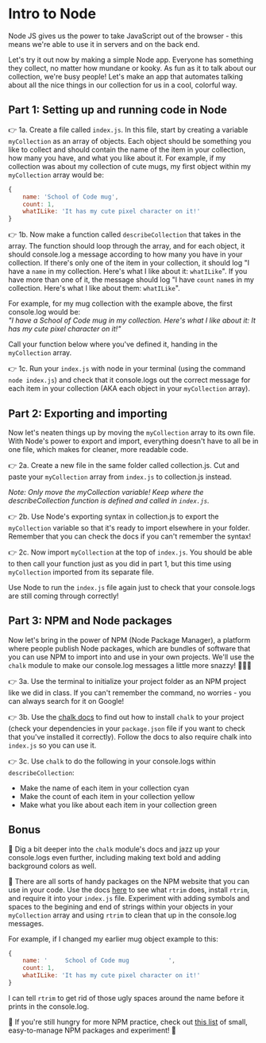 # Intro to Node

Node JS gives us the power to take JavaScript out of the browser - this means we're able to use it in servers and on the back end.

Let's try it out now by making a simple Node app. Everyone has something they collect, no matter how mundane or kooky. As fun as it to talk about our collection, we're busy people! Let's make an app that automates talking about all the nice things in our collection for us in a cool, colorful way.

## Part 1: Setting up and running code in Node

👉 1a. Create a file called `index.js`. In this file, start by creating a variable `myCollection` as an array of objects. Each object should be something you like to collect and should contain the name of the item in your collection, how many you have, and what you like about it. For example, if my collection was about my collection of cute mugs, my first object within my `myCollection` array would be:

```js
{
    name: 'School of Code mug',
    count: 1,
    whatILike: 'It has my cute pixel character on it!'
}
```

👉 1b. Now make a function called `describeCollection` that takes in the array. The function should loop through the array, and for each object, it should console.log a message according to how many you have in your collection. If there's only one of the item in your collection, it should log "I have a `name` in my collection. Here's what I like about it: `whatILike`". If you have more than one of it, the message should log "I have `count` `name`s in my collection. Here's what I like about them: `whatILike`".

For example, for my mug collection with the example above, the first console.log would be: \
_"I have a School of Code mug in my collection. Here's what I like about it: It has my cute pixel character on it!"_

Call your function below where you've defined it, handing in the `myCollection` array.

👉 1c. Run your `index.js` with node in your terminal (using the command `node index.js`) and check that it console.logs out the correct message for each item in your collection (AKA each object in your `myCollection` array).

## Part 2: Exporting and importing

Now let's neaten things up by moving the `myCollection` array to its own file. With Node's power to export and import, everything doesn't have to all be in one file, which makes for cleaner, more readable code.

👉 2a. Create a new file in the same folder called collection.js. Cut and paste your `myCollection` array from `index.js` to collection.js instead.

_Note: Only move the myCollection variable! Keep where the describeCollection function is defined and called in `index.js`._

👉 2b. Use Node's exporting syntax in collection.js to export the `myCollection` variable so that it's ready to import elsewhere in your folder. Remember that you can check the docs if you can't remember the syntax!

👉 2c. Now import `myCollection` at the top of `index.js`. You should be able to then call your function just as you did in part 1, but this time using `myCollection` imported from its separate file.

Use Node to run the `index.js` file again just to check that your console.logs are still coming through correctly!

## Part 3: NPM and Node packages

Now let's bring in the power of NPM (Node Package Manager), a platform where people publish Node packages, which are bundles of software that you can use NPM to import into and use in your own projects. We'll use the `chalk` module to make our console.log messages a little more snazzy! 💅🌈✨

👉 3a. Use the terminal to initialize your project folder as an NPM project like we did in class. If you can't remember the command, no worries - you can always search for it on Google!

👉 3b. Use the [chalk docs](https://www.npmjs.com/package/chalk) to find out how to install `chalk` to your project (check your dependencies in your `package.json` file if you want to check that you've installed it correctly). Follow the docs to also require chalk into `index.js` so you can use it.

👉 3c. Use `chalk` to do the following in your console.logs within `describeCollection`:

- Make the name of each item in your collection cyan
- Make the count of each item in your collection yellow
- Make what you like about each item in your collection green

## Bonus

🌟 Dig a bit deeper into the `chalk` module's docs and jazz up your console.logs even further, including making text bold and adding background colors as well.

🌟 There are all sorts of handy packages on the NPM website that you can use in your code. Use the docs [here](https://www.npmjs.com/package/rtrim) to see what `rtrim` does, install `rtrim`, and require it into your `index.js` file. Experiment with adding symbols and spaces to the begining and end of strings within your objects in your `myCollection` array and using `rtrim` to clean that up in the console.log messages.

For example, if I changed my earlier mug object example to this:

```js
{
    name: '     School of Code mug           ',
    count: 1,
    whatILike: 'It has my cute pixel character on it!'
}
```

I can tell `rtrim` to get rid of those ugly spaces around the name before it prints in the console.log.

🌟 If you're still hungry for more NPM practice, check out [this list](https://github.com/parro-it/awesome-micro-npm-packages) of small, easy-to-manage NPM packages and experiment! 🧪

